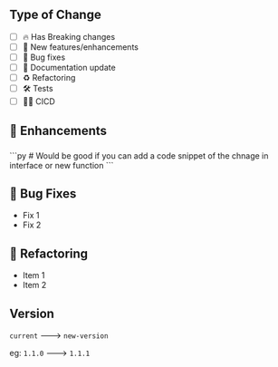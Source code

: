 ## Type of Change
- [ ] 🔥 Has Breaking changes
- [ ] 🎉 New features/enhancements
- [ ] 🐛 Bug fixes
- [ ] 📝 Documentation update
- [ ] ♻️ Refactoring
- [ ] 🛠️ Tests
- [ ] 👷🏽 CICD

## 🎉 Enhancements
### <Add the new stuff you have added>

<Describe what is it about and how to use or how it will help>
```py
# Would be good if you can add a code snippet of the chnage in interface or new function
```

## 🐛 Bug Fixes
- Fix 1
- Fix 2

## 🔄 Refactoring
- Item 1
- Item 2

## Version
`current` ---> `new-version`

eg:
`1.1.0` ---> `1.1.1`